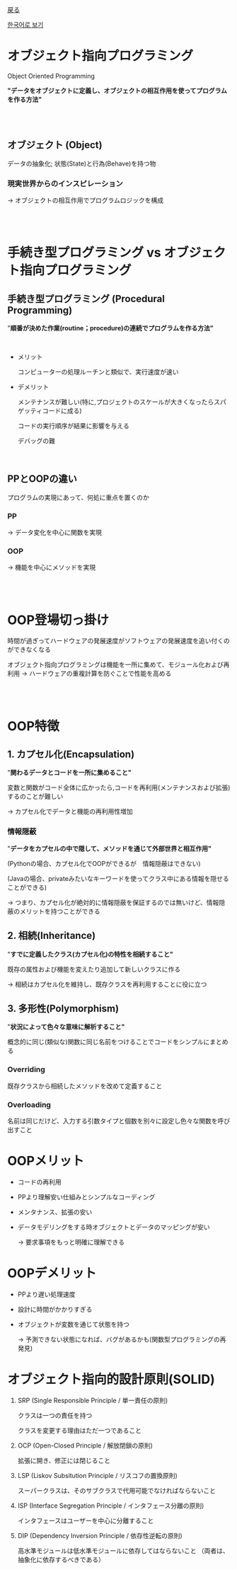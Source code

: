 [戻る](../README-jp.md#オブジェクト指向プログラミング)

[한국어로 보기](./README.md)

# オブジェクト指向プログラミング
Object Oriented Programming

**"データをオブジェクトに定義し、オブジェクトの相互作用を使ってプログラムを作る方法"**

<br/>
<br/>

## オブジェクト (Object)

データの抽象化; 状態(State)と行為(Behave)を持つ物

### 現実世界からのインスピレーション

→ オブジェクトの相互作用でプログラムロジックを構成

<br/>
<br/>

# 手続き型プログラミング vs オブジェクト指向プログラミング

## 手続き型プログラミング (Procedural Programming)

"**順番が決めた作業(routine；procedure)の連続でプログラムを作る方法"**

<br/>

- メリット

    コンピューターの処理ルーチンと類似で、実行速度が速い

- デメリット

    メンテナンスが難しい(特に,プロジェクトのスケールが大きくなったらスパゲッティコードに成る)

    コードの実行順序が結果に影響を与える

    デバッグの難

<br/>

## PPとOOPの違い

プログラムの実現にあって、何処に重点を置くのか

### PP

→ データ変化を中心に関数を実現

### OOP

→ 機能を中心にメソッドを実現

<br/>
<br/>

# OOP登場切っ掛け

時間が過ぎってハードウェアの発展速度がソフトウェアの発展速度を追い付くのができなくなる

オブジェクト指向プログラミングは機能を一所に集めて、モジュール化および再利用 → ハードウェアの重複計算を防ぐことで性能を高める

<br/>
<br/>

# OOP特徴

## 1. カプセル化(Encapsulation)

"**関わるデータとコードを一所に集めること"**

変数と関数がコード全体に広かったら,コードを再利用(メンテナンスおよび拡張)するのことが難しい

→ カプセル化でデータと機能の再利用性増加

### 情報隠蔽

"**データをカプセルの中で隠して、メソッドを通じて外部世界と相互作用"**

(Pythonの場合、カプセル化でOOPができるが　情報隠蔽はできない)

(Javaの場合、privateみたいなキーワードを使ってクラス中にある情報を隠せることができる)

→ つまり、カプセル化が絶対的に情報隠蔽を保証するのでは無いけど、情報隠蔽のメリットを持つことができる

## 2. 相続(Inheritance)

"**すでに定義したクラス(カプセル化)の特性を相続すること"**

既存の属性および機能を変えたり追加して新しいクラスに作る

→ 相続はカプセル化を維持し、既存クラスを再利用することに役に立つ

## 3. 多形性(Polymorphism)

"**状況によって色々な意味に解析すること"**

概念的に同じ(類似な)関数に同じ名前をつけることでコードをシンプルにまとめる

### Overriding

既存クラスから相続したメソッドを改めて定義すること

### Overloading

名前は同じだけど、入力する引数タイプと個数を別々に設定し色々な関数を呼び出すこと

# OOPメリット

- コードの再利用
- PPより理解安い仕組みとシンプルなコーディング
- メンタナンス、拡張の安い
- データモデリングをする時オブジェクトとデータのマッピングが安い

    → 要求事項をもっと明確に理解できる

# OOPデメリット

- PPより遅い処理速度
- 設計に時間がかかりすぎる
- オブジェクトが変数を通じて状態を持つ

    → 予測できない状態になれば、バグがあるかも(関数型プログラミングの再発見)
    


# オブジェクト指向的設計原則(SOLID)

1. SRP (Single Responsible Principle / 単一責任の原則)

    クラスは一つの責任を持つ

    クラスを変更する理由はただ一つであること

2. OCP (Open-Closed Principle / 解放閉鎖の原則)

    拡張に開き、修正には閉じること

3. LSP (Liskov Subsitution Principle / リスコフの置換原則)

    スーパークラスは、そのサブクラスで代用可能でなければならないこと

4. ISP (Interface Segregation Principle / インタフェース分離の原則)

    インタフェースはユーザーを中心に分離すること

5. DIP (Dependency Inversion Principle / 依存性逆転の原則)

    高水準モジュールは低水準モジュールに依存してはならないこと
    （両者は、抽象化に依存するべきである）
